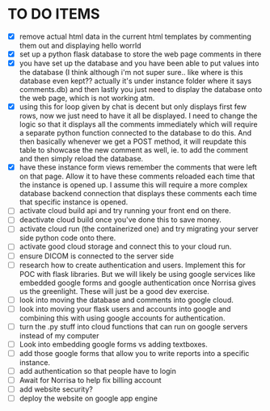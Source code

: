 
# TO DO ITEMS
- [x] remove actual html data in the current html templates by commenting them out and displaying hello worrld
- [x] set up a python flask database to store the web page comments in there 
- [x] you have set up the database and you have been able to put values into the database (I think although i'm not super sure.. like where is this database even kept?? actually it's under instance folder where it says comments.db) and then lastly you just need to display the database onto the web page, which is not working atm. 
- [x] using this for loop given by chat is decent but only displays first few rows, now we just need to have it all be displayed. I need to change the logic so that it displays all the comments immediately which will require a separate python function connected to the database to do this. And then basically whenever we get a POST method, it will reupdate this table to showcase the new comment as well, ie. to add the comment and then simply reload the database. 
- [x] have these instance form views remember the comments that were left on that page. Allow it to have these comments reloaded each time that the instance is opened up. I assume this will require a more complex database backend connection that displays these comments each time that specific instance is opened. 
- [ ] activate cloud build api and try running your front end on there.
- [ ] deactivate cloud build once you've done this to save money. 
- [ ] activate cloud run (the containerized one) and try migrating your server side python code onto there. 
- [ ] activate good cloud storage and connect this to your cloud run. 
- [ ] ensure DICOM is connected to the server side 
- [ ] research how to create authentication and users. Implement this for POC with flask libraries. But we will likely be using google services like embedded google forms and google authentication once Norrisa gives us the greenlight. These will just be a good dev exercise. 
- [ ] look into moving the database and comments into google cloud.
- [ ] look into moving your flask users and accounts into google and combining this with using google accounts for authentication.  
- [ ] turn the .py stuff into cloud functions that can run on google servers instead of my computer 
- [ ] Look into embedding google forms vs adding textboxes. 
-  [ ] add those google forms that allow you to write reports into a specific instance. 
- [ ] add authentication so that people have to login 
- [ ] Await for Norrisa to help fix billing account 
- [ ] add website security?
- [ ]  deploy the website on google app engine  
